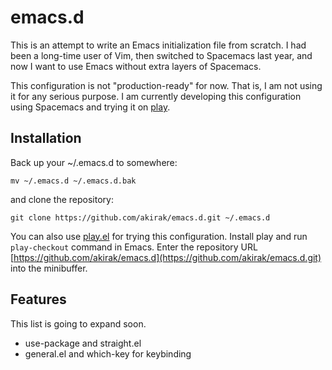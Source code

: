 # emacs.d

This is an attempt to write an Emacs initialization file from scratch. I had been a long-time user of Vim, then switched to Spacemacs last year, and now I want to use Emacs without extra layers of Spacemacs. 

This configuration is not "production-ready" for now. That is, I am not using it for any serious purpose. I am currently developing this configuration using Spacemacs and trying it on [play](https://github.com/akirak/play.el). 

## Installation

Back up your ~/.emacs.d to somewhere:

    mv ~/.emacs.d ~/.emacs.d.bak

and clone the repository:

    git clone https://github.com/akirak/emacs.d.git ~/.emacs.d

You can also use [play.el](https://github.com/akirak/play.el) for trying this configuration. Install play and run `play-checkout` command in Emacs. Enter the repository URL [https://github.com/akirak/emacs.d](https://github.com/akirak/emacs.d.git) into the minibuffer. 

## Features

This list is going to expand soon. 

- use-package and straight.el
- general.el and which-key for keybinding
